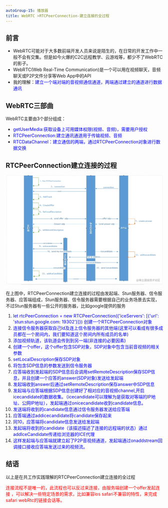 ```yaml
---
autoGroup-15: 播放器
title: WebRTC >RTCPeerConnection-建立连接的全过程
---
```


## 前言
- WebRTC可能对于大多数前端开发人员来说是陌生的，在日常的开发工作中一般不会有交集。但是如今火爆的C2C远程教学、云游戏等，都少不了WebRTC的影子。
- WebRTC(Web Real-Time Communication)是一个可以用在视频聊天，音频聊天或P2P文件分享等Web App中的API
- 我的理解：<span style="color: blue">建立一个端对端的音视频通信通道，两端通过建立的通道进行数据通讯</span>

## WebRTC三部曲
WebRTC主要由3个部分组成：
- <span style="color: blue">getUserMedia:获取设备上可用媒体权限(视频、音频)，需要用户授权</span>
- <span style="color: blue">RTCPeerConnection:建立通讯通道用于传输视频、音频</span>
- <span style="color: blue">RTCDataChannel：建立通信的两端，通过RTCPeerConnection对象进行数据交换</span>

## RTCPeerConnection建立连接的过程
![RTCPeerConnection建立连接的过程](./images/170dcfa198484159_tplv-t2oaga2asx-zoom-in-crop-mark_1304_0_0_0.png)

在上图中，RTCPeerConnection建立连接的过程由发起端、Stun服务器、信令服务器、应答端组成，Stun服务器、信令服务器需要根据自己的业务场景去实现，不过Stun服务器有一些公开的服务器，比如google提供的服务

1. <span style="color: blue">let rtcPeerConnection = new RTCPeerConnection({'iceServers': [{'url': 'stun:stun.google.com: 19302'}]}) 创建一个RTCPeerConnection对象</span>
2. <span style="color: blue">连接信令服务器获取自己Id及连上信令服务器的其他端(这里可以看成有很多成员都在一个房间内，我们要知道这个房间内所有成员的名单)</span>
3. <span style="color: blue">添加视频轨道，该轨道会传到到另一端(非连接的必要因素)</span>
4. <span style="color: blue">创建一个offer，这个offer包含SDP对象，SDP对象中包含当前音视频的相关参数</span>
5. <span style="color: blue">setLocalDescription保存SDP对象</span>
6. <span style="color: blue">将包含SDP信息的参数发送到信令服务器</span>
7. <span style="color: blue">应答端收到发起端的SDP信息后会调用setRemoteDescription保存SDP信息，并且创建一个应答的answer(SDP对象)发送给发起端</span>
8. <span style="color: blue">发起端收到answer后通过setRemoteDescription保存answer中SDP信息</span>
9. <span style="color: blue">发起端与应答端根据SDP信息创建好了相对应的音视频channel,开启icecandidate的数据收集。（icecandidate可以理解为是获取对等端的IP地址、公网IP地址），发起端通过onicecandidate收到candidate信息。</span>
10. <span style="color: blue">发送端将收到的candidate信息通过信令服务器发送给应答端</span>
11. <span style="color: blue">应答端通过addicecandidate将candidate保存起来</span>
12. <span style="color: blue">同10，应答端将candidate信息发送给发起端</span>
13. <span style="color: blue">发起端将收到的candidate（该描述描述了连接的远程端的状态）通过addIceCandidate传递给浏览器的ICE代理</span>
14. <span style="color: blue">这样发起端与应答端就建立起了P2P音视频通道，发起端通过onaddstream回调接口接收应答端发送过来的视频流。</span>

## 结语
以上是在共工作实践理解的RTCPeerConnection建立连接的全过程

<span style="color: red">连接流程不是唯一的，此流程也可以反过来连接，由服务端创建一个offer发起连接 ，可以解决一些特定场景的需求，比如兼容ios safari不兼容的特性，来完成safari webRtc的链接会话等。</span>
